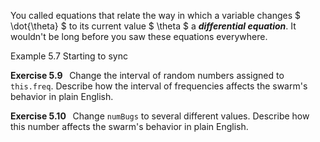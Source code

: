 <p class="main-text small-text">
    You called equations that relate the way in which a variable changes $ \dot{\theta} $ to its current value $ \theta $ a <strong><em>differential equation</em></strong>. It wouldn't be long before you saw these equations everywhere.
</p>
<p class="main-text small-text">
    Example 5.7 Starting to sync
</p>
<script type="text/p5" data-autoplay src="/sketches/chapter-5/start-sync.js"></script>
<p class="main-text small-text">
    <strong>Exercise 5.9 &nbsp;</strong> Change the interval of random numbers assigned to <code>this.freq</code>. Describe how the interval of frequencies affects the swarm's behavior in plain English.
</p>
<p class="main-text small-text">
    <strong>Exercise 5.10 &nbsp;</strong> Change <code>numBugs</code> to several different values. Describe how this number affects the swarm's behavior in plain English.
</p>